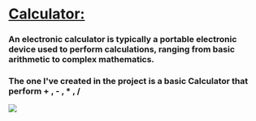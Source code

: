 # [Calculator:](https://en.wikipedia.org/wiki/Calculator)
### An electronic calculator is typically a portable electronic device used to perform calculations, ranging from basic arithmetic to complex mathematics. 
### The one I've created in the project is a basic **Calculator** that perform + , - , * , /
![](https://media0.giphy.com/media/28cgfmjINcromuwDjs/giphy.gif)
